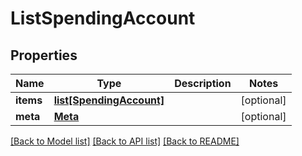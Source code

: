 # ListSpendingAccount

## Properties
Name | Type | Description | Notes
------------ | ------------- | ------------- | -------------
**items** | [**list[SpendingAccount]**](SpendingAccount.md) |  | [optional] 
**meta** | [**Meta**](Meta.md) |  | [optional] 

[[Back to Model list]](../README.md#documentation-for-models) [[Back to API list]](../README.md#documentation-for-api-endpoints) [[Back to README]](../README.md)


